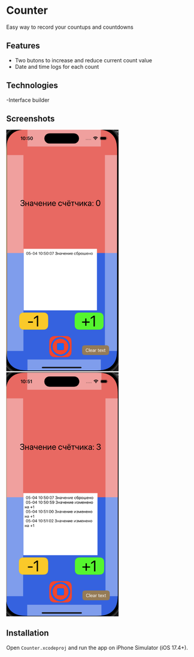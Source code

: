 # Counter

Easy way to record your countups and countdowns

## Features
- Two butons to increase and reduce current count value
- Date and time logs for each count

## Technologies
-Interface builder

## Screenshots

<img src="Screenshots/Screenshot 2025-05-04 at 10.50.58.png" width="300">
<img src="Screenshots/Screenshot 2025-05-04 at 10.51.18.png" width="300">

## Installation
Open `Counter.xcodeproj` and run the app on iPhone Simulator (iOS 17.4+).
